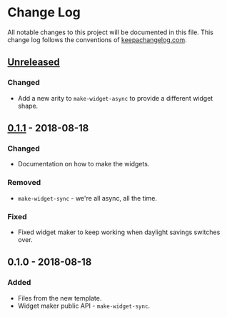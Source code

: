 # Change Log
All notable changes to this project will be documented in this file. This change log follows the conventions of [keepachangelog.com](http://keepachangelog.com/).

## [Unreleased]
### Changed
- Add a new arity to `make-widget-async` to provide a different widget shape.

## [0.1.1] - 2018-08-18
### Changed
- Documentation on how to make the widgets.

### Removed
- `make-widget-sync` - we're all async, all the time.

### Fixed
- Fixed widget maker to keep working when daylight savings switches over.

## 0.1.0 - 2018-08-18
### Added
- Files from the new template.
- Widget maker public API - `make-widget-sync`.

[Unreleased]: https://github.com/your-name/rutificador/compare/0.1.1...HEAD
[0.1.1]: https://github.com/your-name/rutificador/compare/0.1.0...0.1.1
